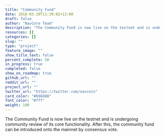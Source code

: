 ```yaml
---
title: "Community Fund"
date: 2018-03-20T11:39:02+13:00
draft: false
author: "NavCore Team"
description: "The Community Fund is now live on the testnet and is undergoing community review of its core functionality. After this, the community fund can be introduced onto the mainnet by consensus vote."
resources: []
categories: []
slug: ""
type: "project"
feature_image: ""
show_title_text: false
percent_complete: 50
in_progress: true
completed: false
show_on_roadmap: true
github_url: ""
reddit_url: ""
project_url: ""
twitter_url: "https://twitter.com/navcoin"
card_color: "#6984D8"
font_color: "#fff"
weight: 100
---
```


The Community Fund is now live on the testnet and is undergoing community review of its core functionality. After this, the community fund can be introduced onto the mainnet by consensus vote.
<!--more-->

